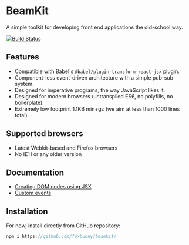 # BeamKit

A simple toolkit for developing front end applications the old-school way.

[![Build Status](https://travis-ci.org/foxbunny/beamkit.svg?branch=master)](https://travis-ci.org/foxbunny/beamkit)

## Features

- Compatible with Babel's `@babel/plugin-transform-react-jsx` plugin.
- Component-less event-driven architecture with a simple pub-sub system.
- Designed for imperative programs, the way JavaScript likes it.
- Designed for modern browsers (untranspiled ES6, no polyfills, no boilerplate).
- Extremely low footprint 1.1KB min+gz (we aim at less than 1000 lines total).

## Supported browsers

- Latest Webkit-based and Firefox browsers
- No IE11 or any older version

## Documentation

- [Creating DOM nodes using JSX](./docs/h.md)
- [Custom events](./docs/hub.md)

## Installation

For now, install directly from GitHub repository:

```javascript
npm i https://github.com/foxbunny/beamkit/
```
